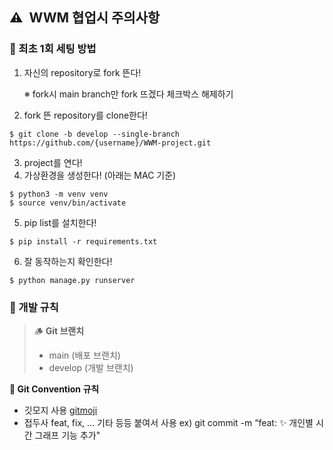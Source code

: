 ## ⚠️  WWM 협업시 주의사항

### 📍 최초 1회 세팅 방법

1. 자신의 repository로 fork 뜬다! 
    
    ※ fork시 main branch만 fork 뜨겠다 체크박스 해제하기 
    
2. fork 뜬 repository를 clone한다! 

```
$ git clone -b develop --single-branch https://github.com/{username}/WWM-project.git
```

3. project를 연다!
4. 가상환경을 생성한다! (아래는 MAC 기준) 

```
$ python3 -m venv venv 
$ source venv/bin/activate
```

5. pip list를 설치한다! 

```
$ pip install -r requirements.txt
```

6. 잘 동작하는지 확인한다! 

```
$ python manage.py runserver
```


### 👫 개발 규칙

> 🪵 **Git 브랜치** 
>- main (배포 브랜치) 
>- develop (개발 브랜치)

**💬 Git Convention 규칙**
- 깃모지 사용 [gitmoji](https://gitmoji.dev/)
- 접두사 feat, fix, … 기타 등등 붙여서 사용 
ex) git commit -m “feat: ✨ 개인별 시간 그래프 기능 추가"


